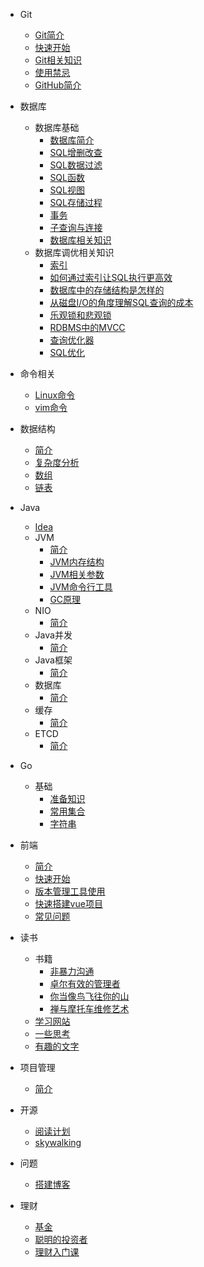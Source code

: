* Git
  * [Git简介](git/README.md)
  * [快速开始](git/start.md)
  * [Git相关知识](git/git-file.md)
  * [使用禁忌](git/taboo.md)
  * [GitHub简介](git/github.md)
* 数据库
  * 数据库基础
    * [数据库简介](sql/基础/Readme.md)
    * [SQL增删改查](sql/基础/start.md)
    * [SQL数据过滤](sql/基础/start-2.md)
    * [SQL函数](sql/基础/start-function.md)
    * [SQL视图](sql/基础/view.md)
    * [SQL存储过程](sql/基础/StoredProcedure.md)
    * [事务](sql/基础/transaction.md)
    * [子查询与连接](sql/基础/sub-queries.md) 
    * [数据库相关知识](sql/基础/sql-about.md)
  * 数据库调优相关知识
    *  [索引](sql/调优/index.md)
    *  [如何通过索引让SQL执行更高效](sql/调优/index_sql.md) 
    *  [数据库中的存储结构是怎样的](sql/调优/save_sql.md) 
    *  [从磁盘I/O的角度理解SQL查询的成本](sql/调优/io_sql.md) 
    *  [乐观锁和悲观锁](sql/调优/lock.md) 
    *  [RDBMS中的MVCC ](sql/调优/mvcc.md) 
    *  [查询优化器](sql/调优/optimize.md) 
    *  [SQL优化](sql/调优/util.md) 
* 命令相关
  * [Linux命令](cmd\linux\linux.md)
  * [vim命令](cmd\vim.md) 

* 数据结构
  * [简介](数据结构/README.md)
  * [复杂度分析](数据结构/complexity.md) 
  * [数组](数据结构/array.md) 
  * [链表](数据结构/linkedList.md) 
* Java
  * [Idea](java\开发工具\idea.md)
  * JVM
    *  [简介](java\JVM\README.md) 
    *   [JVM内存结构](java\JVM\internalStorageStructure.md) 
    *   [JVM相关参数](java\JVM\paramer.md) 
    *   [JVM命令行工具](java\JVM\cmdline.md) 
    *   [GC原理](java\JVM\principles.md) 
  * NIO
    *  [简介](java\NIO\README.md) 
  * Java并发
    *  [简介](java\Java并发\README.md) 
  * Java框架
    *  [简介](java\Java框架\README.md) 
  * 数据库
    *  [简介](java\数据库\README.md) 
  * 缓存
    *  [简介](java\cache\Readme.md) 
  * ETCD
    *  [简介](java\etcd\etcd.md) 
* Go
  * 基础
    * [准备知识](go/base/start.md)
    * [常用集合](go/base/collection.md)
    * [字符串](go/base/string.md)
* 前端
  * [简介](前端/README.md)
  * [快速开始](前端/基础/start.md)
  * [版本管理工具使用](前端\vue\npm.md) 
  * [快速搭建vue项目](前端\vue\start.md) 
  * [常见问题](前端\vue\problem.md) 


* 读书
  * 书籍
    *  	[非暴力沟通](read/books/非暴力沟通.md) 
    *  	[卓尔有效的管理者](read/books/卓尔有效的管理者.md) 
    *   [你当像鸟飞往你的山](read/books/你当像鸟飞往你的山.md) 
    *   [禅与摩托车维修艺术](read/books/禅与摩托车维修艺术.md) 
  * [学习网站](read\学习网站\Readme.md) 
  * [一些思考](read\一些思考\think.md) 
  * [有趣的文字](read\有趣的文字\积累.md) 
* 项目管理
  *  [简介](project_management\Readme.md) 
* 开源
  * [阅读计划](open_source\Readme.md) 
  * [skywalking](open_source\skywalking\skywalking.md) 
* 问题
  * [搭建博客](problem\blog\blog.md) 
* 理财

  *  [基金](理财/基金/study.md) 
  *  [聪明的投资者](理财/book/聪明的投资者.md) 
  *  [理财入门课](理财/book/理财入门课.md) 

